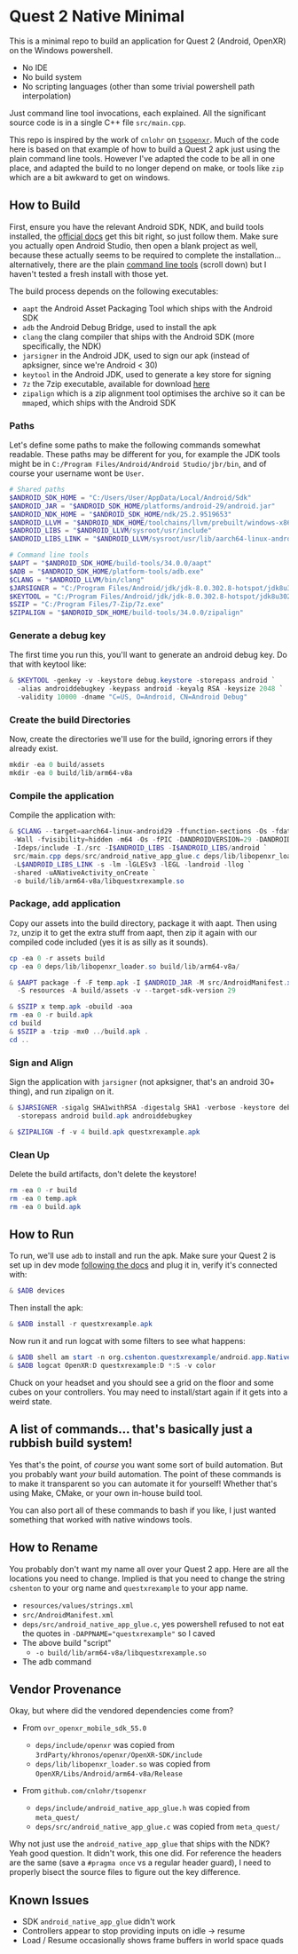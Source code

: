 # Quest 2 Native Minimal

This is a minimal repo to build an application for Quest 2 (Android, OpenXR) on the Windows
powershell.

- No IDE
- No build system
- No scripting languages (other than some trivial powershell path interpolation)

Just command line tool invocations, each explained. All the significant source code is in a single C++ file `src/main.cpp`.

This repo is inspired by the work of `cnlohr` on [`tsopenxr`](https://github.com/cnlohr/tsopenxr). Much of the code
here is based on that example of how to build a Quest 2 apk just using the plain command line tools. However I've adapted the code to be all in one place, and adapted the build to no
longer depend on make, or tools like `zip` which are a bit awkward to get on windows.

## How to Build

First, ensure you have the relevant Android SDK, NDK, and build tools installed, the [official docs](https://developer.oculus.com/documentation/native/android/mobile-studio-setup-android/)
get this bit right, so just follow them. Make sure you actually open Android Studio, then open a blank project as
well, because these actually seems to be required to complete the installation... alternatively, there are the
plain [command line tools](https://developer.android.com/studio) (scroll down) but I haven't tested a fresh install
with those yet. 

The build process depends on the following executables:

- `aapt` the Android Asset Packaging Tool which ships with the Android SDK
- `adb` the Android Debug Bridge, used to install the apk
- `clang` the clang compiler that ships with the Android SDK (more specifically, the NDK)
- `jarsigner` in the Android JDK, used to sign our apk (instead of apksigner, since we're Android < 30)
- `keytool` in the Android JDK, used to generate a key store for signing
- `7z` the 7zip executable, available for download [here](https://www.7-zip.org/download.html)
- `zipalign` which is a zip alignment tool optimises the archive so it can be `mmap`ed, which ships with the Android SDK

### Paths

Let's define some paths to make the following commands somewhat readable. These paths
may be different for you, for example the JDK tools might be in `C:/Program Files/Android/Android Studio/jbr/bin`, and of course your username wont be `User`.

```powershell
# Shared paths
$ANDROID_SDK_HOME = "C:/Users/User/AppData/Local/Android/Sdk"
$ANDROID_JAR = "$ANDROID_SDK_HOME/platforms/android-29/android.jar"
$ANDROID_NDK_HOME = "$ANDROID_SDK_HOME/ndk/25.2.9519653"
$ANDROID_LLVM = "$ANDROID_NDK_HOME/toolchains/llvm/prebuilt/windows-x86_64"
$ANDROID_LIBS = "$ANDROID_LLVM/sysroot/usr/include"
$ANDROID_LIBS_LINK = "$ANDROID_LLVM/sysroot/usr/lib/aarch64-linux-android/29"

# Command line tools
$AAPT = "$ANDROID_SDK_HOME/build-tools/34.0.0/aapt"
$ADB = "$ANDROID_SDK_HOME/platform-tools/adb.exe"
$CLANG = "$ANDROID_LLVM/bin/clang"
$JARSIGNER = "C:/Program Files/Android/jdk/jdk-8.0.302.8-hotspot/jdk8u302-b08/bin/jarsigner.exe"
$KEYTOOL = "C:/Program Files/Android/jdk/jdk-8.0.302.8-hotspot/jdk8u302-b08/bin/keytool.exe"
$SZIP = "C:/Program Files/7-Zip/7z.exe"
$ZIPALIGN = "$ANDROID_SDK_HOME/build-tools/34.0.0/zipalign"
```

### Generate a debug key

The first time you run this, you'll want to generate an android debug key. Do that with keytool like:

```powershell
& $KEYTOOL -genkey -v -keystore debug.keystore -storepass android `
  -alias androiddebugkey -keypass android -keyalg RSA -keysize 2048 `
  -validity 10000 -dname "C=US, O=Android, CN=Android Debug"
```


### Create the build Directories

Now, create the directories we'll use for the build, ignoring errors if they already exist.

```powershell
mkdir -ea 0 build/assets
mkdir -ea 0 build/lib/arm64-v8a
```

### Compile the application

Compile the application with:

```powershell
& $CLANG --target=aarch64-linux-android29 -ffunction-sections -Os -fdata-sections `
 -Wall -fvisibility=hidden -m64 -Os -fPIC -DANDROIDVERSION=29 -DANDROID  `
 -Ideps/include -I./src -I$ANDROID_LIBS -I$ANDROID_LIBS/android `
 src/main.cpp deps/src/android_native_app_glue.c deps/lib/libopenxr_loader.so `
 -L$ANDROID_LIBS_LINK -s -lm -lGLESv3 -lEGL -landroid -llog `
 -shared -uANativeActivity_onCreate `
 -o build/lib/arm64-v8a/libquestxrexample.so
```

### Package, add application

Copy our assets into the build directory, package it with aapt. Then using `7z`, unzip it to
get the extra stuff from aapt, then zip it again with our compiled code included (yes it is 
as silly as it sounds).

```powershell
cp -ea 0 -r assets build
cp -ea 0 deps/lib/libopenxr_loader.so build/lib/arm64-v8a/

& $AAPT package -f -F temp.apk -I $ANDROID_JAR -M src/AndroidManifest.xml `
  -S resources -A build/assets -v --target-sdk-version 29

& $SZIP x temp.apk -obuild -aoa
rm -ea 0 -r build.apk
cd build
& $SZIP a -tzip -mx0 ../build.apk .
cd ..
```

### Sign and Align

Sign the application with `jarsigner` (not apksigner, that's an android 30+ thing), and run
zipalign on it.


```powershell
& $JARSIGNER -sigalg SHA1withRSA -digestalg SHA1 -verbose -keystore debug.keystore `
  -storepass android build.apk androiddebugkey

& $ZIPALIGN -f -v 4 build.apk questxrexample.apk
```

### Clean Up

Delete the build artifacts, don't delete the keystore!

```powershell
rm -ea 0 -r build
rm -ea 0 temp.apk
rm -ea 0 build.apk
```

## How to Run

To run, we'll use `adb` to install and run the apk. Make sure your Quest 2 is set up in
dev mode
[following the docs](https://developer.oculus.com/documentation/native/android/mobile-device-setup/) and plug it in, verify it's connected with:

```powershell
& $ADB devices
```

Then install the apk:

```powershell
& $ADB install -r questxrexample.apk
```

Now run it and run logcat with some filters to see what happens:

```powershell
& $ADB shell am start -n org.cshenton.questxrexample/android.app.NativeActivity
& $ADB logcat OpenXR:D questxrexample:D *:S -v color
```

Chuck on your headset and you should see a grid on the floor and some cubes on your controllers.
You may need to install/start again if it gets into a weird state.

## A list of commands... that's basically just a rubbish build system!

Yes that's the point, of _course_ you want some sort of build automation. But you probably
want _your_ build automation. The point of these commands is to make it transparent so you
can automate it for yourself! Whether that's using Make, CMake, or your own in-house build tool.

You can also port all of these commands to bash if you like, I just wanted something that
worked with native windows tools.

## How to Rename

You probably don't want my name all over your Quest 2 app. Here are all the locations you need to change. Implied
is that you need to change the string `cshenton` to your org name and `questxrexample` to your app name.

- `resources/values/strings.xml`
- `src/AndroidManifest.xml`
- `deps/src/android_native_app_glue.c`, yes powershell refused to not eat the quotes in `-DAPPNAME="questxrexample"` so I caved
- The above build "script"
  - `-o build/lib/arm64-v8a/libquestxrexample.so`
- The adb command

## Vendor Provenance

Okay, but where did the vendored dependencies come from?

- From `ovr_openxr_mobile_sdk_55.0`
  - `deps/include/openxr` was copied from `3rdParty/khronos/openxr/OpenXR-SDK/include`
  - `deps/lib/libopenxr_loader.so` was copied from `OpenXR/Libs/Android/arm64-v8a/Release` 

- From `github.com/cnlohr/tsopenxr`
  - `deps/include/android_native_app_glue.h` was copied from `meta_quest/`
  - `deps/src/android_native_app_glue.c` was copied from `meta_quest/`

Why not just use the `android_native_app_glue` that ships with the NDK? Yeah good question. It didn't work, this one did.
For reference the headers are the same (save a `#pragma once` vs a regular header guard), I need to properly bisect the
source files to figure out the key difference.

## Known Issues

- SDK `android_native_app_glue` didn't work
- Controllers appear to stop providing inputs on idle -> resume
- Load / Resume occasionally shows frame buffers in world space quads
